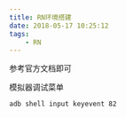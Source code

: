 ```yaml
---
title: RN环境搭建
date: 2018-05-17 10:25:12
tags: 
	- RN
---
```


参考官方文档即可

模拟器调试菜单

	adb shell input keyevent 82